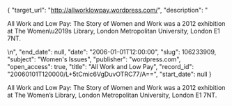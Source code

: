 {
  "target_url": "http://allworklowpay.wordpress.com/", 
  "description": "<p>All Work and Low Pay: The Story of Women and Work was a 2012 exhibition at The Women\u2019s Library, London Metropolitan University, London E1 7NT.</p>\n", 
  "end_date": null, 
  "date": "2006-01-01T12:00:00", 
  "slug": 106233909, 
  "subject": "Women's Issues", 
  "publisher": "wordpress.com", 
  "open_access": true, 
  "title": "All Work and Low Pay", 
  "record_id": "20060101T120000/L+5tCmic6VgDuvOTRC77/A==", 
  "start_date": null
}

<p>All Work and Low Pay: The Story of Women and Work was a 2012 exhibition at The Women’s Library, London Metropolitan University, London E1 7NT.</p>
